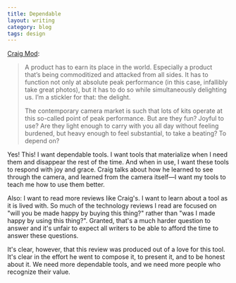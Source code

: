 ```yaml
---
title: Dependable
layout: writing
category: blog
tags: design
---
```


[Craig Mod](http://craigmod.com/sputnik/leica_q/):

> A product has to earn its place in the world. Especially a product that’s being commoditized and attacked from all sides. It has to function not only at absolute peak performance (in this case, infallibly take great photos), but it has to do so while simultaneously delighting us. I’m a stickler for that: the delight.
>
> The contemporary camera market is such that lots of kits operate at this so-called point of peak performance. But are they fun? Joyful to use? Are they light enough to carry with you all day without feeling burdened, but heavy enough to feel substantial, to take a beating? To depend on?

Yes! This! I want dependable tools. I want tools that materialize when I need them and disappear the rest of the time. And when in use, I want these tools to respond with joy and grace. Craig talks about how he learned to see through the camera, and learned from the camera itself—I want my tools to teach me how to use them better.

Also: I want to read more reviews like Craig's. I want to learn about a tool as it is lived with. So much of the technology reviews I read are focused on "will you be made happy by buying this thing?" rather than "was I made happy by using this thing?". Granted, that's a much harder question to answer and it's unfair to expect all writers to be able to afford the time to answer these questions.

It's clear, however, that this review was produced out of a love for this tool. It's clear in the effort he went to compose it, to present it, and to be honest about it. We need more dependable tools, and we need more people who recognize their value.
